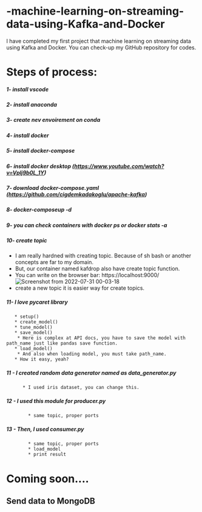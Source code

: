 # -machine-learning-on-streaming-data-using-Kafka-and-Docker
I have completed my first project that machine learning on streaming data using Kafka and Docker. You can check-up my GitHub repository for codes.


# Steps of process:
##### 1- install vscode
##### 2- install anaconda
##### 3- create nev envoirement on conda
##### 4- install docker
##### 5- install docker-compose
##### 6- install docker desktop (https://www.youtube.com/watch?v=Vplj9b0L_1Y)
##### 7- download docker-compose.yaml (https://github.com/cigdemkadakoglu/apache-kafka)
##### 8- docker-composeup -d
##### 9- you can check containers with docker ps or docker stats -a
##### 10- create topic 
  * I am really hardned with creating topic. Because of sh bash or another concepts are far to my domain. 
  * But, our container named kafdrop also have create topic function. 
  * You can write on the browser bar: https://localhost:9000/
  ![Screenshot from 2022-07-31 00-03-18](https://user-images.githubusercontent.com/85236337/181996082-3a1e92fe-f819-4b06-8061-4e79b4085e4a.png)
  * create a new topic it is easier way for create topics. 
 
 ##### 11- I love pycaret library 
       * setup()
       * create_model()
       * tune_model()
       * save_model()
        * Here is complex at API docs, you have to save the model with path_name just like pandas save function.
       * load_model()
        * And also when loading model, you must take path_name.
       * How it easy, yeah?
 
 ##### 11 - I created random data generator named as data_generator.py
          * I used iris dataset, you can change this.
 ##### 12 - I used this module for producer.py
            * same topic, proper ports
 ##### 13 - Then, I used consumer.py
            * same topic, proper ports
            * load_model
            * print result
 ##### 
 # Coming soon....
 ## Send data to MongoDB
